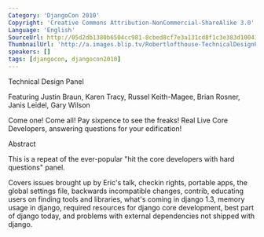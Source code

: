 ```yaml
---
Category: 'DjangoCon 2010'
Copyright: 'Creative Commons Attribution-NonCommercial-ShareAlike 3.0'
Language: 'English'
SourceUrl: http://05d2db1380b6504cc981-8cbed8cf7e3a131cd8f1c3e383d10041.r93.cf2.rackcdn.com/djangocon-2010/43_technical-design-panel.flv
ThumbnailUrl: 'http://a.images.blip.tv/Robertlofthouse-TechnicalDesignPanel332.png'
speakers: []
tags: [djangocon, djangocon2010]
---
```

Technical Design Panel

Featuring Justin Braun, Karen Tracy, Russel Keith-Magee, Brian Rosner, Janis
Leidel, Gary Wilson

Come one! Come all! Pay sixpence to see the freaks! Real Live Core Developers,
answering questions for your edification!

Abstract

This is a repeat of the ever-popular "hit the core developers with hard
questions" panel.

Covers issues brought up by Eric's talk, checkin rights, portable apps, the
global settings file, backwards incompatible changes, contrib, educating users
on finding tools and libraries, what's coming in django 1.3, memory usage in
django, required resources for django core development, best part of django
today, and problems with external dependencies not shipped with django.


